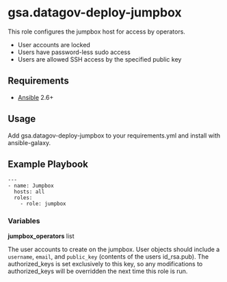 # gsa.datagov-deploy-jumpbox

This role configures the jumpbox host for access by operators.

- User accounts are locked
- Users have password-less sudo access
- Users are allowed SSH access by the specified public key

## Requirements

- [Ansible](https://www.ansible.com/) 2.6+

## Usage

Add gsa.datagov-deploy-jumpbox to your requirements.yml and install with
ansible-galaxy.

Example Playbook
-------------------------

```
---
- name: Jumpbox
  hosts: all
  roles:
    - role: jumpbox
```


### Variables

**jumpbox_operators** list<object>

The user accounts to create on the jumpbox. User objects should include
a `username`, `email`, and `public_key` (contents of the users id_rsa.pub). The
authorized_keys is set exclusively to this key, so any modifications to
authorized_keys will be overridden the next time this role is run.
